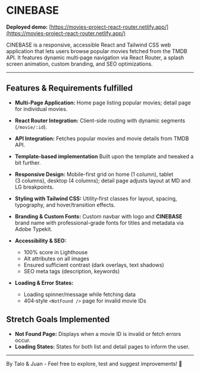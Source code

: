 # CINEBASE

**Deployed demo:** [https://movies-project-react-router.netlify.app/](https://movies-project-react-router.netlify.app/)

CINEBASE is a responsive, accessible React and Tailwind CSS web application that lets users browse popular movies fetched from the TMDB API. It features dynamic multi‑page navigation via React Router, a splash screen animation, custom branding, and SEO optimizations.

---

## Features & Requirements fulfilled

* **Multi-Page Application:** Home page listing popular movies; detail page for individual movies.
* **React Router Integration:** Client-side routing with dynamic segments (`/movie/:id`).
* **API Integration:** Fetches popular movies and movie details from TMDB API.
* **Template-based implementation**  Built upon the template and tweaked a bit further.
* **Responsive Design:** Mobile-first grid on home (1 column), tablet (3 columns), desktop (4 columns); detail page adjusts layout at MD and LG breakpoints.
* **Styling with Tailwind CSS:** Utility‑first classes for layout, spacing, typography, and hover/transition effects.
* **Branding & Custom Fonts:** Custom navbar with logo and **CINEBASE** brand name with professional-grade fonts for titles and metadata via Adobe Typekit.
* **Accessibility & SEO:**

  * 100% score in Lighthouse
  * Alt attributes on all images
  * Ensured sufficient contrast (dark overlays, text shadows)
  * SEO meta tags (description, keywords)
* **Loading & Error States:**

  * Loading spinner/message while fetching data
  * 404‑style `<NotFound />` page for invalid movie IDs

## Stretch Goals Implemented

* **Not Found Page:** Displays when a movie ID is invalid or fetch errors occur.
* **Loading States:** States for both list and detail pages to inform the user.

---

By Talo & Juan - Feel free to explore, test and suggest improvements! 🚀
